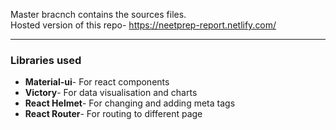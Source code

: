 Master bracnch contains the sources files. <br/>
Hosted version of this repo- https://neetprep-report.netlify.com/ <br/>

<hr/>

<h3> Libraries used </h3>
<ul>
  <li><b>Material-ui</b>- For react components</li>
  <li><b>Victory</b>- For data visualisation and charts</li>
  <li><b>React Helmet</b>- For changing and adding meta tags</li>
  <li><b>React Router</b>- For routing to different page</li>
 </ul>
  
